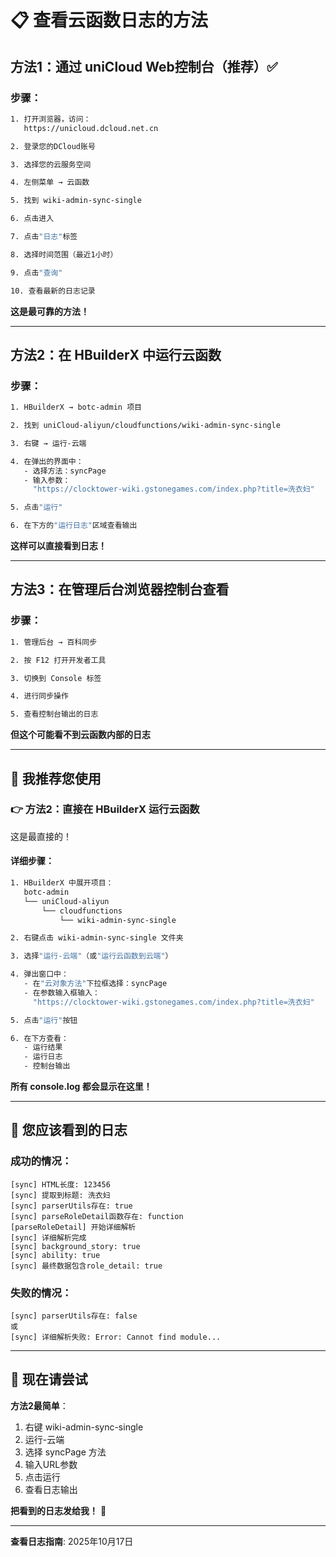 # 📋 查看云函数日志的方法

## 方法1：通过 uniCloud Web控制台（推荐）✅

### 步骤：

```bash
1. 打开浏览器，访问：
   https://unicloud.dcloud.net.cn

2. 登录您的DCloud账号

3. 选择您的云服务空间

4. 左侧菜单 → 云函数

5. 找到 wiki-admin-sync-single

6. 点击进入

7. 点击"日志"标签

8. 选择时间范围（最近1小时）

9. 点击"查询"

10. 查看最新的日志记录
```

**这是最可靠的方法！**

---

## 方法2：在 HBuilderX 中运行云函数

### 步骤：

```bash
1. HBuilderX → botc-admin 项目

2. 找到 uniCloud-aliyun/cloudfunctions/wiki-admin-sync-single

3. 右键 → 运行-云端

4. 在弹出的界面中：
   - 选择方法：syncPage
   - 输入参数：
     "https://clocktower-wiki.gstonegames.com/index.php?title=洗衣妇"

5. 点击"运行"

6. 在下方的"运行日志"区域查看输出
```

**这样可以直接看到日志！**

---

## 方法3：在管理后台浏览器控制台查看

### 步骤：

```bash
1. 管理后台 → 百科同步

2. 按 F12 打开开发者工具

3. 切换到 Console 标签

4. 进行同步操作

5. 查看控制台输出的日志
```

**但这个可能看不到云函数内部的日志**

---

## 🎯 我推荐您使用

### 👉 方法2：直接在 HBuilderX 运行云函数

这是最直接的！

#### 详细步骤：

```bash
1. HBuilderX 中展开项目：
   botc-admin
   └── uniCloud-aliyun
       └── cloudfunctions
           └── wiki-admin-sync-single

2. 右键点击 wiki-admin-sync-single 文件夹

3. 选择"运行-云端"（或"运行云函数到云端"）

4. 弹出窗口中：
   - 在"云对象方法"下拉框选择：syncPage
   - 在参数输入框输入：
     "https://clocktower-wiki.gstonegames.com/index.php?title=洗衣妇"

5. 点击"运行"按钮

6. 在下方查看：
   - 运行结果
   - 运行日志
   - 控制台输出
```

**所有 console.log 都会显示在这里！**

---

## 📝 您应该看到的日志

### 成功的情况：
```
[sync] HTML长度: 123456
[sync] 提取到标题: 洗衣妇
[sync] parserUtils存在: true
[sync] parseRoleDetail函数存在: function
[parseRoleDetail] 开始详细解析
[sync] 详细解析完成
[sync] background_story: true
[sync] ability: true
[sync] 最终数据包含role_detail: true
```

### 失败的情况：
```
[sync] parserUtils存在: false
或
[sync] 详细解析失败: Error: Cannot find module...
```

---

## 🎯 现在请尝试

**方法2最简单**：

1. 右键 wiki-admin-sync-single
2. 运行-云端
3. 选择 syncPage 方法
4. 输入URL参数
5. 点击运行
6. 查看日志输出

**把看到的日志发给我！** 🔧

---

**查看日志指南**: 2025年10月17日

